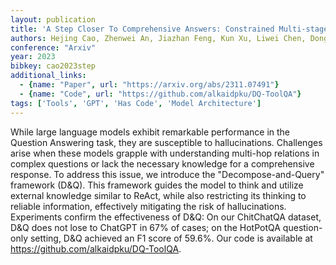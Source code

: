 ```yaml
---
layout: publication
title: 'A Step Closer To Comprehensive Answers: Constrained Multi-stage Question Decomposition With Large Language Models'
authors: Hejing Cao, Zhenwei An, Jiazhan Feng, Kun Xu, Liwei Chen, Dongyan Zhao
conference: "Arxiv"
year: 2023
bibkey: cao2023step
additional_links:
  - {name: "Paper", url: "https://arxiv.org/abs/2311.07491"}
  - {name: "Code", url: "https://github.com/alkaidpku/DQ-ToolQA"}
tags: ['Tools', 'GPT', 'Has Code', 'Model Architecture']
---
```

While large language models exhibit remarkable performance in the Question
Answering task, they are susceptible to hallucinations. Challenges arise when
these models grapple with understanding multi-hop relations in complex
questions or lack the necessary knowledge for a comprehensive response. To
address this issue, we introduce the "Decompose-and-Query" framework (D&Q).
This framework guides the model to think and utilize external knowledge similar
to ReAct, while also restricting its thinking to reliable information,
effectively mitigating the risk of hallucinations. Experiments confirm the
effectiveness of D&Q: On our ChitChatQA dataset, D&Q does not lose to ChatGPT
in 67% of cases; on the HotPotQA question-only setting, D&Q achieved an F1
score of 59.6%. Our code is available at
https://github.com/alkaidpku/DQ-ToolQA.
